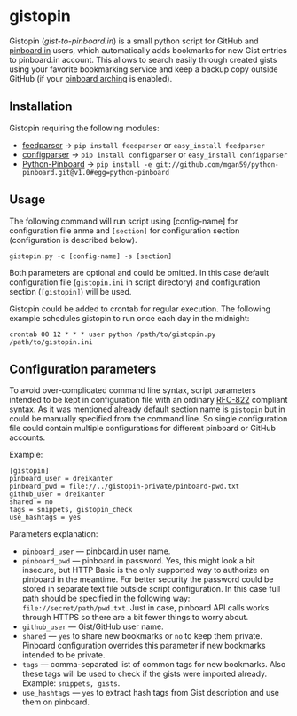 # gistopin

Gistopin (_gist-to-pinboard.in_) is a small python script for GitHub and [pinboard.in](http://pinboard.in) users, which automatically adds bookmarks for new Gist entries to pinboard.in account. This allows to search easily through created gists using your favorite bookmarking service and keep a backup copy outside GitHub (if your [pinboard arching](http://pinboard.in/tour/#archive) is enabled).

## Installation

Gistopin requiring the following modules:

* [feedparser](http://code.google.com/p/feedparser/) → 
  `pip install feedparser` or `easy_install feedparser`
* [configparser](http://docs.python.org/library/configparser.html) → 
  `pip install configparser` or `easy_install configparser`
* [Python-Pinboard](https://github.com/mgan59/python-pinboard) → 
  `pip install -e git://github.com/mgan59/python-pinboard.git@v1.0#egg=python-pinboard`

## Usage

The following command will run script using [config-name] for configuration file anme and `[section]` for configuration section (configuration is described below).

	gistopin.py -c [config-name] -s [section]

Both parameters are optional and could be omitted. In this case default configuration file (`gistopin.ini` in script directory) and configuration section (`[gistopin]`) will be used.

Gistopin could be added to crontab for regular execution. The following example schedules gistopin to run once each day in the midnight:

	crontab 00 12 * * * user python /path/to/gistopin.py /path/to/gistopin.ini


## Configuration parameters

To avoid over-complicated command line syntax, script parameters intended to be kept in configuration file with an ordinary [RFC-822](http://tools.ietf.org/html/rfc822.html) compliant syntax. As it was mentioned already default section name is `gistopin` but in could be manually specified from the command line. So single configuration file could contain multiple configurations for different pinboard or GitHub accounts.

Example:

	[gistopin]
	pinboard_user = dreikanter
	pinboard_pwd = file://../gistopin-private/pinboard-pwd.txt
	github_user = dreikanter
	shared = no
	tags = snippets, gistopin_check
	use_hashtags = yes

Parameters explanation:

* `pinboard_user` — pinboard.in user name.
* `pinboard_pwd` — pinboard.in password. Yes, this might look a bit insecure, but HTTP Basic is the only supported way to authorize on pinboard in the meantime. For better security the password could be stored in separate text file outside script configuration. In this case full path should be specified in the following way: `file://secret/path/pwd.txt`. Just in case, pinboard API calls works through HTTPS so there are a bit fewer things to worry about.
* `github_user` — Gist/GitHub user name.
* `shared` — `yes` to share new bookmarks or `no` to keep them private. Pinboard configuration overrides this parameter if new bookmarks intended to be private.
* `tags` — comma-separated list of common tags for new bookmarks. Also these tags will be used to check if the gists were imported already. Example: `snippets, gists`.
* `use_hashtags` — `yes` to extract hash tags from Gist description and use them on pinboard.

